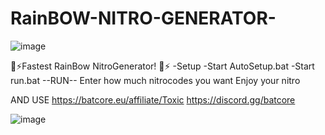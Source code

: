 # RainBOW-NITRO-GENERATOR-
![image](https://user-images.githubusercontent.com/95045254/151468986-6336b8f1-e394-4b7b-a135-831c7ab417a4.png)

🚀⚡Fastest RainBow NitroGenerator! 🚀⚡
-Setup
-Start AutoSetup.bat
-Start run.bat
--RUN--
Enter how much nitrocodes you want
Enjoy your nitro

AND USE    https://batcore.eu/affiliate/Toxic https://discord.gg/batcore

![image](https://user-images.githubusercontent.com/95045254/151469013-d712dbd6-88f1-47c4-9ee9-4137c6790df2.png)
